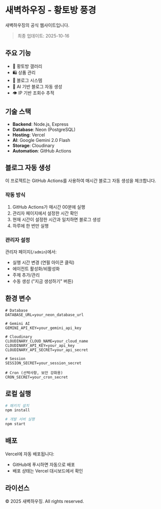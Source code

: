 # 새벽하우징 - 황토방 풍경

새벽하우징의 공식 웹사이트입니다.

> 최종 업데이트: 2025-10-16

## 주요 기능

- 🏡 황토방 갤러리
- 🛍️ 상품 관리
- 📝 블로그 시스템
- 🤖 AI 기반 블로그 자동 생성
- 👁️ IP 기반 조회수 추적

## 기술 스택

- **Backend**: Node.js, Express
- **Database**: Neon (PostgreSQL)
- **Hosting**: Vercel
- **AI**: Google Gemini 2.0 Flash
- **Storage**: Cloudinary
- **Automation**: GitHub Actions

## 블로그 자동 생성

이 프로젝트는 GitHub Actions를 사용하여 매시간 블로그 자동 생성을 체크합니다.

### 작동 방식

1. GitHub Actions가 매시간 00분에 실행
2. 관리자 페이지에서 설정한 시간 확인
3. 현재 시간이 설정한 시간과 일치하면 블로그 생성
4. 하루에 한 번만 실행

### 관리자 설정

관리자 페이지(`/admin`)에서:
- 실행 시간 변경 (연필 아이콘 클릭)
- 에이전트 활성화/비활성화
- 주제 추가/관리
- 수동 생성 ("지금 생성하기" 버튼)

## 환경 변수

```env
# Database
DATABASE_URL=your_neon_database_url

# Gemini AI
GEMINI_API_KEY=your_gemini_api_key

# Cloudinary
CLOUDINARY_CLOUD_NAME=your_cloud_name
CLOUDINARY_API_KEY=your_api_key
CLOUDINARY_API_SECRET=your_api_secret

# Session
SESSION_SECRET=your_session_secret

# Cron (선택사항, 보안 강화용)
CRON_SECRET=your_cron_secret
```

## 로컬 실행

```bash
# 패키지 설치
npm install

# 개발 서버 실행
npm start
```

## 배포

Vercel에 자동 배포됩니다:
- GitHub에 푸시하면 자동으로 배포
- 배포 상태는 Vercel 대시보드에서 확인

## 라이선스

© 2025 새벽하우징. All rights reserved.

